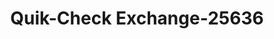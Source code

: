 ---
f_zip-code: 84057
f_state-code: UT
title: Quik-Check Exchange-25636
f_phone: 801-229-2029
f_city-only: Orem
f_address: 270 North State Street Orem
f_location-unique-id: '25636'
slug: quik-check-exchange-25636
updated-on: '2024-05-30T13:46:58.046Z'
created-on: '2024-05-30T13:36:59.803Z'
published-on: '2024-05-30T13:54:32.469Z'
f_city-state: cms/city/orem-ut.md
f_company: cms/company/quik-check-exchange.md
f_state: cms/state/utah.md
layout: '[payday-loan].html'
tags: payday-loan
---